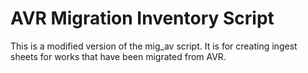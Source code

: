 # AVR Migration Inventory Script <br/>
This is a modified version of the mig_av script. It is for creating ingest sheets for works that have been migrated from AVR.
